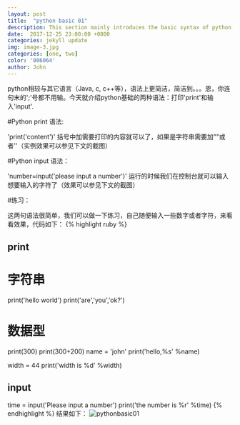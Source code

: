 ```yaml
---
layout: post
title:  "python basic 01"
description: This section mainly introduces the basic syntax of python, note 01 include print and input . 
date:  2017-12-25 23:00:00 +0800
categories: jekyll update
img: image-3.jpg
categories: [one, two]
color: '006064'
author: John
---
```


python相较与其它语言（Java, c, c++等），语法上更简洁，简洁到。。。恩，你连句末的';'号都不用输。今天就介绍python基础的两种语法：打印'print'和输入'input'.

#Python print 语法:

'print('content')'
括号中加需要打印的内容就可以了，如果是字符串需要加""或者''（实例效果可以参见下文的截图）

#Python input 语法：

'number=input('please input a number')'
运行的时候我们在控制台就可以输入想要输入的字符了（效果可以参见下文的截图）

#练习：

这两句语法很简单，我们可以做一下练习，自己随便输入一些数字或者字符，来看看效果，代码如下：
{% highlight ruby %}
## print
# 字符串
print('hello world')
print('are','you','ok?')

# 数据型
print(300)
print(300+200)
name = 'john'
print('hello,%s' %name)

width = 44
print('width is %d' %width)

## input
time = input('Please input a number')
print('the number is %r' %time)
{% endhighlight %}
结果如下：
![pythonbasic01]({{site.baseurl}}/images/python_basic_001.png)

[jekyll-docs]: http://jekyllrb.com/docs/home
[jekyll-gh]:   https://github.com/jekyll/jekyll
[jekyll-talk]: https://talk.jekyllrb.com/
